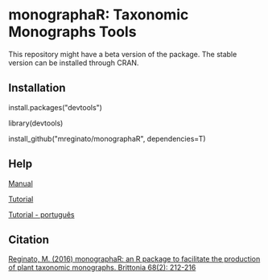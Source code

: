 # monographaR: Taxonomic Monographs Tools

This repository might have a beta version of the package. The stable version can be installed through CRAN.

## Installation

install.packages("devtools")

library(devtools)

install_github("mreginato/monographaR", dependencies=T)

## Help

[Manual](https://cran.r-project.org/web/packages/monographaR/monographaR.pdf)  

[Tutorial](https://cran.r-project.org/web/packages/monographaR/vignettes/tutorial.html)  

[Tutorial - português](https://github.com/mreginato/Mini-curso_monographaR)  


## Citation

[Reginato, M. (2016) monographaR: an R package to facilitate the production of plant taxonomic monographs. Brittonia 68(2): 212-216](https://link.springer.com/article/10.1007/s12228-015-9407-z)


